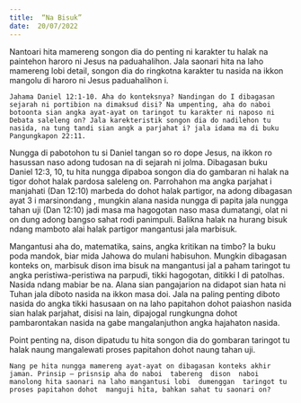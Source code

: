 ```yaml
---
title:  “Na Bisuk”
date:  20/07/2022
---
```


Nantoari  hita mamereng  songon dia do penting  ni  karakter  tu halak na paintehon haroro  ni  Jesus  na paduahalihon.  Jala saonari  hita  na laho mamereng  lobi  detail,  songon dia do ringkotna  karakter  tu  nasida  na  ikkon  mangolu  di haroro ni  Jesus  paduahalihon i.

`Jahama Daniel 12:1-10. Aha do konteksnya? Nandingan do I dibagasan sejarah ni portibion na dimaksud disi? Na umpenting, aha do naboi  botoonta sian angka ayat-ayat on taringot tu karakter ni naposo ni Debata saleleng on? Jala karekteristik songon dia do nadilehon tu nasida, na tung tandi sian angk a parjahat i? jala idama ma di buku Pangungkapon 22:11.`

Nungga di pabotohon  tu si Daniel  tangan  so ro dope  Jesus, na ikkon  ro hasussan  naso adong  tudosan na di sejarah ni jolma.  Dibagasan buku Daniel 12:3, 10, tu hita nungga dipaboa songon  dia do gambaran  ni halak  na tigor dohot  halak  pardosa  saleleng on.  Parrohahon ma angka parjahat i  manjahati  (Dan 12:10)  marbeda do dohot  halak  partigor, na adong  dibagasan ayat 3 i  marsinondang , mungkin alana nasida nungga di papita jala nungga tahan uji  (Dan 12:10)  jadi  masa  ma  hagogotan  naso  masa dumatangi, olat  ni on dung  adong  bangso sahat rodi panimpuli. Balikna halak na hurang  bisuk  ndang  mamboto alai  halak  partigor  mangantusi  jala  marbisuk.

Mangantusi aha do, matematika, sains, angka  kritikan  na timbo?  Ia buku  poda  mandok, biar  mida Jahowa do mulani  habisuhon. Mungkin dibagasan konteks on, marbisuk dison  ima bisuk na mangantusi  jal a paham  taringot tu angka peristiwa-peristiwa na parpudi, tikki hagogotan, ditikki I di patolhas. Nasida ndang  mabiar be na.  Alana  sian  pangajarion na didapot  sian  hata ni Tuhan  jala diboto nasida na ikkon  masa doi.  Jala na paling  penting diboto  nasida do angka  tikki  hasusaan on na laho papitahon  dohot  paiashon  nasida sian halak parjahat, disisi na lain, dipajogal rungkungna dohot pambarontakan nasida na gabe mangalanjuthon  angka  hajahaton  nasida.

Point penting na, dison dipatudu  tu  hita songon dia do gombaran  taringot tu halak naung  mangalewati  proses  papitahon  dohot  naung  tahan  uji.

`Nang pe hita nungga mamereng ayat-ayat on dibagasan konteks akhir jaman. Prinsip – prisnsip aha do naboi  tabereng  dison  naboi  manolong hita saonari na laho mangantusi lobi  dumenggan  taringot tu proses papitahon dohot  manguji hita, bahkan sahat tu saonari on?`